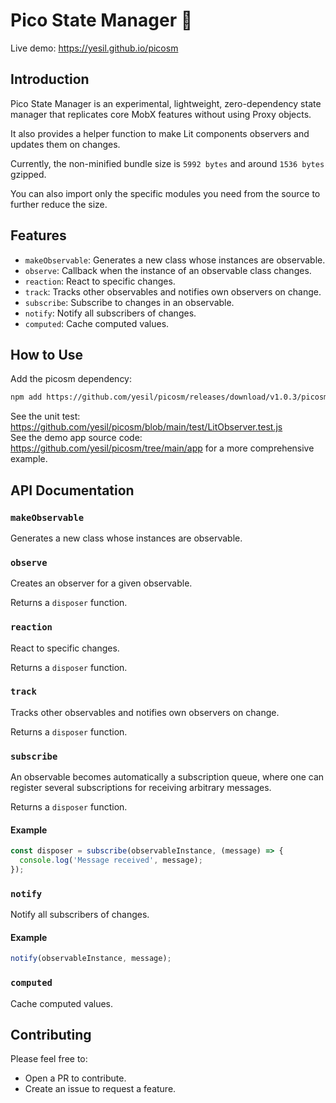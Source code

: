 # Pico State Manager 🎷

Live demo: https://yesil.github.io/picosm

## Introduction

Pico State Manager is an experimental, lightweight, zero-dependency state manager that replicates core MobX features without using Proxy objects.

It also provides a helper function to make Lit components observers and updates them on changes.

Currently, the non-minified bundle size is `5992 bytes` and around `1536 bytes` gzipped.

You can also import only the specific modules you need from the source to further reduce the size.

## Features

- `makeObservable`: Generates a new class whose instances are observable.
- `observe`: Callback when the instance of an observable class changes.
- `reaction`: React to specific changes.
- `track`: Tracks other observables and notifies own observers on change.
- `subscribe`: Subscribe to changes in an observable.
- `notify`: Notify all subscribers of changes.
- `computed`: Cache computed values.

## How to Use

Add the picosm dependency:

```bash
npm add https://github.com/yesil/picosm/releases/download/v1.0.3/picosm-1.0.3.tgz
```

See the unit test: https://github.com/yesil/picosm/blob/main/test/LitObserver.test.js <br>
See the demo app source code: https://github.com/yesil/picosm/tree/main/app for a more comprehensive example.

## API Documentation

### `makeObservable`

Generates a new class whose instances are observable.

### `observe`

Creates an observer for a given observable.

Returns a `disposer` function.

### `reaction`

React to specific changes.

Returns a `disposer` function.

### `track`

Tracks other observables and notifies own observers on change.

Returns a `disposer` function.

### `subscribe`

An observable becomes automatically a subscription queue, where one can register several subscriptions for receiving arbitrary messages.

Returns a `disposer` function.

#### Example

```javascript
const disposer = subscribe(observableInstance, (message) => {
  console.log('Message received', message);
});
```

### `notify`

Notify all subscribers of changes.

#### Example

```javascript
notify(observableInstance, message);
```

### `computed`

Cache computed values.

## Contributing

Please feel free to:

- Open a PR to contribute.
- Create an issue to request a feature.

